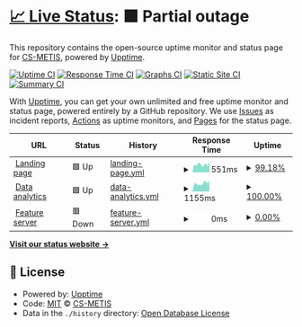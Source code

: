 # [📈 Live Status](https://status.p2.csgroup.space): <!--live status--> **🟧 Partial outage**

This repository contains the open-source uptime monitor and status page for [CS-METIS](https://status.p2.csgroup.space), powered by [Upptime](https://github.com/upptime/upptime).

[![Uptime CI](https://github.com/CS-METIS/p2-status-page/workflows/Uptime%20CI/badge.svg)](https://github.com/CS-METIS/p2-status-page/actions?query=workflow%3A%22Uptime+CI%22)
[![Response Time CI](https://github.com/CS-METIS/p2-status-page/workflows/Response%20Time%20CI/badge.svg)](https://github.com/CS-METIS/p2-status-page/actions?query=workflow%3A%22Response+Time+CI%22)
[![Graphs CI](https://github.com/CS-METIS/p2-status-page/workflows/Graphs%20CI/badge.svg)](https://github.com/CS-METIS/p2-status-page/actions?query=workflow%3A%22Graphs+CI%22)
[![Static Site CI](https://github.com/CS-METIS/p2-status-page/workflows/Static%20Site%20CI/badge.svg)](https://github.com/CS-METIS/p2-status-page/actions?query=workflow%3A%22Static+Site+CI%22)
[![Summary CI](https://github.com/CS-METIS/p2-status-page/workflows/Summary%20CI/badge.svg)](https://github.com/CS-METIS/p2-status-page/actions?query=workflow%3A%22Summary+CI%22)

With [Upptime](https://upptime.js.org), you can get your own unlimited and free uptime monitor and status page, powered entirely by a GitHub repository. We use [Issues](https://github.com/CS-METIS/p2-status-page/issues) as incident reports, [Actions](https://github.com/CS-METIS/p2-status-page/actions) as uptime monitors, and [Pages](https://status.p2.csgroup.space) for the status page.

<!--start: status pages-->
<!-- This summary is generated by Upptime (https://github.com/upptime/upptime) -->
<!-- Do not edit this manually, your changes will be overwritten -->
<!-- prettier-ignore -->
| URL | Status | History | Response Time | Uptime |
| --- | ------ | ------- | ------------- | ------ |
| <img alt="" src="https://icons.duckduckgo.com/ip3/p2.csgroup.space.ico" height="13"> [Landing page](https://p2.csgroup.space) | 🟩 Up | [landing-page.yml](https://github.com/CS-METIS/p2-status-page/commits/HEAD/history/landing-page.yml) | <details><summary><img alt="Response time graph" src="./graphs/landing-page/response-time-week.png" height="20"> 551ms</summary><br><a href="https://status.p2.csgroup.space/history/landing-page"><img alt="Response time 637" src="https://img.shields.io/endpoint?url=https%3A%2F%2Fraw.githubusercontent.com%2FCS-METIS%2Fp2-status-page%2FHEAD%2Fapi%2Flanding-page%2Fresponse-time.json"></a><br><a href="https://status.p2.csgroup.space/history/landing-page"><img alt="24-hour response time 774" src="https://img.shields.io/endpoint?url=https%3A%2F%2Fraw.githubusercontent.com%2FCS-METIS%2Fp2-status-page%2FHEAD%2Fapi%2Flanding-page%2Fresponse-time-day.json"></a><br><a href="https://status.p2.csgroup.space/history/landing-page"><img alt="7-day response time 551" src="https://img.shields.io/endpoint?url=https%3A%2F%2Fraw.githubusercontent.com%2FCS-METIS%2Fp2-status-page%2FHEAD%2Fapi%2Flanding-page%2Fresponse-time-week.json"></a><br><a href="https://status.p2.csgroup.space/history/landing-page"><img alt="30-day response time 557" src="https://img.shields.io/endpoint?url=https%3A%2F%2Fraw.githubusercontent.com%2FCS-METIS%2Fp2-status-page%2FHEAD%2Fapi%2Flanding-page%2Fresponse-time-month.json"></a><br><a href="https://status.p2.csgroup.space/history/landing-page"><img alt="1-year response time 637" src="https://img.shields.io/endpoint?url=https%3A%2F%2Fraw.githubusercontent.com%2FCS-METIS%2Fp2-status-page%2FHEAD%2Fapi%2Flanding-page%2Fresponse-time-year.json"></a></details> | <details><summary><a href="https://status.p2.csgroup.space/history/landing-page">99.18%</a></summary><a href="https://status.p2.csgroup.space/history/landing-page"><img alt="All-time uptime 99.95%" src="https://img.shields.io/endpoint?url=https%3A%2F%2Fraw.githubusercontent.com%2FCS-METIS%2Fp2-status-page%2FHEAD%2Fapi%2Flanding-page%2Fuptime.json"></a><br><a href="https://status.p2.csgroup.space/history/landing-page"><img alt="24-hour uptime 100.00%" src="https://img.shields.io/endpoint?url=https%3A%2F%2Fraw.githubusercontent.com%2FCS-METIS%2Fp2-status-page%2FHEAD%2Fapi%2Flanding-page%2Fuptime-day.json"></a><br><a href="https://status.p2.csgroup.space/history/landing-page"><img alt="7-day uptime 99.18%" src="https://img.shields.io/endpoint?url=https%3A%2F%2Fraw.githubusercontent.com%2FCS-METIS%2Fp2-status-page%2FHEAD%2Fapi%2Flanding-page%2Fuptime-week.json"></a><br><a href="https://status.p2.csgroup.space/history/landing-page"><img alt="30-day uptime 99.81%" src="https://img.shields.io/endpoint?url=https%3A%2F%2Fraw.githubusercontent.com%2FCS-METIS%2Fp2-status-page%2FHEAD%2Fapi%2Flanding-page%2Fuptime-month.json"></a><br><a href="https://status.p2.csgroup.space/history/landing-page"><img alt="1-year uptime 99.95%" src="https://img.shields.io/endpoint?url=https%3A%2F%2Fraw.githubusercontent.com%2FCS-METIS%2Fp2-status-page%2FHEAD%2Fapi%2Flanding-page%2Fuptime-year.json"></a></details>
| <img alt="" src="https://icons.duckduckgo.com/ip3/superset.p2.csgroup.space.ico" height="13"> [Data analytics](https://superset.p2.csgroup.space) | 🟩 Up | [data-analytics.yml](https://github.com/CS-METIS/p2-status-page/commits/HEAD/history/data-analytics.yml) | <details><summary><img alt="Response time graph" src="./graphs/data-analytics/response-time-week.png" height="20"> 1155ms</summary><br><a href="https://status.p2.csgroup.space/history/data-analytics"><img alt="Response time 1404" src="https://img.shields.io/endpoint?url=https%3A%2F%2Fraw.githubusercontent.com%2FCS-METIS%2Fp2-status-page%2FHEAD%2Fapi%2Fdata-analytics%2Fresponse-time.json"></a><br><a href="https://status.p2.csgroup.space/history/data-analytics"><img alt="24-hour response time 1455" src="https://img.shields.io/endpoint?url=https%3A%2F%2Fraw.githubusercontent.com%2FCS-METIS%2Fp2-status-page%2FHEAD%2Fapi%2Fdata-analytics%2Fresponse-time-day.json"></a><br><a href="https://status.p2.csgroup.space/history/data-analytics"><img alt="7-day response time 1155" src="https://img.shields.io/endpoint?url=https%3A%2F%2Fraw.githubusercontent.com%2FCS-METIS%2Fp2-status-page%2FHEAD%2Fapi%2Fdata-analytics%2Fresponse-time-week.json"></a><br><a href="https://status.p2.csgroup.space/history/data-analytics"><img alt="30-day response time 1271" src="https://img.shields.io/endpoint?url=https%3A%2F%2Fraw.githubusercontent.com%2FCS-METIS%2Fp2-status-page%2FHEAD%2Fapi%2Fdata-analytics%2Fresponse-time-month.json"></a><br><a href="https://status.p2.csgroup.space/history/data-analytics"><img alt="1-year response time 1404" src="https://img.shields.io/endpoint?url=https%3A%2F%2Fraw.githubusercontent.com%2FCS-METIS%2Fp2-status-page%2FHEAD%2Fapi%2Fdata-analytics%2Fresponse-time-year.json"></a></details> | <details><summary><a href="https://status.p2.csgroup.space/history/data-analytics">100.00%</a></summary><a href="https://status.p2.csgroup.space/history/data-analytics"><img alt="All-time uptime 99.99%" src="https://img.shields.io/endpoint?url=https%3A%2F%2Fraw.githubusercontent.com%2FCS-METIS%2Fp2-status-page%2FHEAD%2Fapi%2Fdata-analytics%2Fuptime.json"></a><br><a href="https://status.p2.csgroup.space/history/data-analytics"><img alt="24-hour uptime 100.00%" src="https://img.shields.io/endpoint?url=https%3A%2F%2Fraw.githubusercontent.com%2FCS-METIS%2Fp2-status-page%2FHEAD%2Fapi%2Fdata-analytics%2Fuptime-day.json"></a><br><a href="https://status.p2.csgroup.space/history/data-analytics"><img alt="7-day uptime 100.00%" src="https://img.shields.io/endpoint?url=https%3A%2F%2Fraw.githubusercontent.com%2FCS-METIS%2Fp2-status-page%2FHEAD%2Fapi%2Fdata-analytics%2Fuptime-week.json"></a><br><a href="https://status.p2.csgroup.space/history/data-analytics"><img alt="30-day uptime 100.00%" src="https://img.shields.io/endpoint?url=https%3A%2F%2Fraw.githubusercontent.com%2FCS-METIS%2Fp2-status-page%2FHEAD%2Fapi%2Fdata-analytics%2Fuptime-month.json"></a><br><a href="https://status.p2.csgroup.space/history/data-analytics"><img alt="1-year uptime 99.99%" src="https://img.shields.io/endpoint?url=https%3A%2F%2Fraw.githubusercontent.com%2FCS-METIS%2Fp2-status-page%2FHEAD%2Fapi%2Fdata-analytics%2Fuptime-year.json"></a></details>
| <img alt="" src="https://icons.duckduckgo.com/ip3/feature.p2.csgroup.space.ico" height="13"> [Feature server](https://feature.p2.csgroup.space/) | 🟥 Down | [feature-server.yml](https://github.com/CS-METIS/p2-status-page/commits/HEAD/history/feature-server.yml) | <details><summary><img alt="Response time graph" src="./graphs/feature-server/response-time-week.png" height="20"> 0ms</summary><br><a href="https://status.p2.csgroup.space/history/feature-server"><img alt="Response time 0" src="https://img.shields.io/endpoint?url=https%3A%2F%2Fraw.githubusercontent.com%2FCS-METIS%2Fp2-status-page%2FHEAD%2Fapi%2Ffeature-server%2Fresponse-time.json"></a><br><a href="https://status.p2.csgroup.space/history/feature-server"><img alt="24-hour response time 0" src="https://img.shields.io/endpoint?url=https%3A%2F%2Fraw.githubusercontent.com%2FCS-METIS%2Fp2-status-page%2FHEAD%2Fapi%2Ffeature-server%2Fresponse-time-day.json"></a><br><a href="https://status.p2.csgroup.space/history/feature-server"><img alt="7-day response time 0" src="https://img.shields.io/endpoint?url=https%3A%2F%2Fraw.githubusercontent.com%2FCS-METIS%2Fp2-status-page%2FHEAD%2Fapi%2Ffeature-server%2Fresponse-time-week.json"></a><br><a href="https://status.p2.csgroup.space/history/feature-server"><img alt="30-day response time 0" src="https://img.shields.io/endpoint?url=https%3A%2F%2Fraw.githubusercontent.com%2FCS-METIS%2Fp2-status-page%2FHEAD%2Fapi%2Ffeature-server%2Fresponse-time-month.json"></a><br><a href="https://status.p2.csgroup.space/history/feature-server"><img alt="1-year response time 0" src="https://img.shields.io/endpoint?url=https%3A%2F%2Fraw.githubusercontent.com%2FCS-METIS%2Fp2-status-page%2FHEAD%2Fapi%2Ffeature-server%2Fresponse-time-year.json"></a></details> | <details><summary><a href="https://status.p2.csgroup.space/history/feature-server">0.00%</a></summary><a href="https://status.p2.csgroup.space/history/feature-server"><img alt="All-time uptime 0.00%" src="https://img.shields.io/endpoint?url=https%3A%2F%2Fraw.githubusercontent.com%2FCS-METIS%2Fp2-status-page%2FHEAD%2Fapi%2Ffeature-server%2Fuptime.json"></a><br><a href="https://status.p2.csgroup.space/history/feature-server"><img alt="24-hour uptime 0.00%" src="https://img.shields.io/endpoint?url=https%3A%2F%2Fraw.githubusercontent.com%2FCS-METIS%2Fp2-status-page%2FHEAD%2Fapi%2Ffeature-server%2Fuptime-day.json"></a><br><a href="https://status.p2.csgroup.space/history/feature-server"><img alt="7-day uptime 0.00%" src="https://img.shields.io/endpoint?url=https%3A%2F%2Fraw.githubusercontent.com%2FCS-METIS%2Fp2-status-page%2FHEAD%2Fapi%2Ffeature-server%2Fuptime-week.json"></a><br><a href="https://status.p2.csgroup.space/history/feature-server"><img alt="30-day uptime 1.38%" src="https://img.shields.io/endpoint?url=https%3A%2F%2Fraw.githubusercontent.com%2FCS-METIS%2Fp2-status-page%2FHEAD%2Fapi%2Ffeature-server%2Fuptime-month.json"></a><br><a href="https://status.p2.csgroup.space/history/feature-server"><img alt="1-year uptime 0.00%" src="https://img.shields.io/endpoint?url=https%3A%2F%2Fraw.githubusercontent.com%2FCS-METIS%2Fp2-status-page%2FHEAD%2Fapi%2Ffeature-server%2Fuptime-year.json"></a></details>

<!--end: status pages-->

[**Visit our status website →**](https://status.p2.csgroup.space)

## 📄 License

- Powered by: [Upptime](https://github.com/upptime/upptime)
- Code: [MIT](./LICENSE) © [CS-METIS](https://status.p2.csgroup.space)
- Data in the `./history` directory: [Open Database License](https://opendatacommons.org/licenses/odbl/1-0/)
